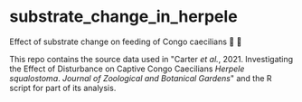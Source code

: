 # substrate_change_in_herpele
Effect of substrate change on feeding of Congo caecilians :cricket: :shrimp:

This repo contains the source data used in "Carter _et al._, 2021. Investigating the Effect of Disturbance on Captive Congo Caecilians _Herpele squalostoma_. _Journal of Zoological and Botanical Gardens_" and the R script for part of its analysis.

